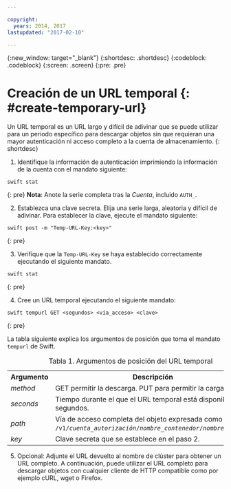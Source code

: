 ```yaml
---

copyright:
  years: 2014, 2017
lastupdated: "2017-02-10"

---
```


{:new_window: target="_blank"}
{:shortdesc: .shortdesc}
{:codeblock: .codeblock}
{:screen: .screen}
{:pre: .pre}


# Creación de un URL temporal {: #create-temporary-url}

Un URL temporal es un URL largo y difícil de adivinar que se puede utilizar para un periodo específico para descargar objetos sin que requieran una mayor autenticación ni acceso completo a la cuenta de almacenamiento.
{: shortdesc}


1. Identifique la información de autenticación imprimiendo la información de la cuenta con el mandato siguiente:

  ```
  swift stat
  ```
  {: pre}
  **Nota**: Anote la serie completa tras la *Cuenta*, incluido `AUTH_`.

2. Establezca una clave secreta. Elija una serie larga, aleatoria y difícil de adivinar. Para establecer la clave, ejecute el mandato siguiente:

  ```
  swift post -m "Temp-URL-Key:<key>"
  ```
  {: pre}

3. Verifique que la `Temp-URL-Key` se haya establecido correctamente ejecutando el siguiente mandato.

  ```
  swift stat
  ```
  {: pre}

4. Cree un URL temporal ejecutando el siguiente mandato:

  ```
  swift tempurl GET <segundos> <vía_acceso> <clave>
  ```
  {: pre}

  La tabla siguiente explica los argumentos de posición que toma el mandato `tempurl` de Swift.
  <table>
  <caption> Tabla 1. Argumentos de posición del URL temporal </caption>
    <tr>
      <th> Argumento </th>
      <th> Descripción </th>
    </tr>
    <tr>
      <td> <i> method </i> </td>
      <td> GET permitir la descarga. PUT para permitir la carga. </td>
    </tr>
    <tr>
      <td> <i> seconds </i> </td>
      <td> Tiempo durante el que el URL temporal está disponible, en segundos. </td>
    </tr>
    <tr>
      <td> <i> path </i> </td>
      <td> Vía de acceso completa del objeto expresada como <code>/v1/<i>cuenta_autorización</i>/<i>nombre_contenedor</i>/<i>nombre_objeto</i></code>. </td>
    </tr>
    <tr>
      <td> <i> key </i> </td>
      <td> Clave secreta que se establece en el paso 2. </td>
    </tr>
  </table>

5. Opcional: Adjunte el URL devuelto al nombre de clúster para obtener un URL completo. A continuación, puede utilizar el URL completo para descargar objetos con cualquier cliente de HTTP compatible como por ejemplo cURL, wget o Firefox.
